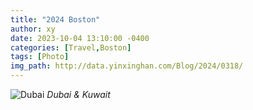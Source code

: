 ```yaml
---
title: "2024 Boston"
author: xy
date: 2023-10-04 13:10:00 -0400
categories: [Travel,Boston]
tags: [Photo]
img_path: http://data.yinxinghan.com/Blog/2024/0318/
---
```


![Dubai](/1.HEIC?imageMogr2/format/png)
_Dubai & Kuwait_